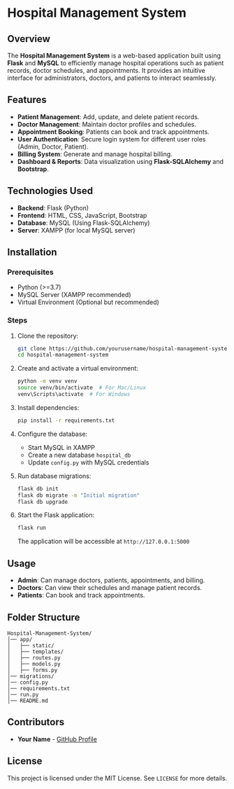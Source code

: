 # Hospital Management System

## Overview
The **Hospital Management System** is a web-based application built using **Flask** and **MySQL** to efficiently manage hospital operations such as patient records, doctor schedules, and appointments. It provides an intuitive interface for administrators, doctors, and patients to interact seamlessly.

## Features
- **Patient Management**: Add, update, and delete patient records.
- **Doctor Management**: Maintain doctor profiles and schedules.
- **Appointment Booking**: Patients can book and track appointments.
- **User Authentication**: Secure login system for different user roles (Admin, Doctor, Patient).
- **Billing System**: Generate and manage hospital billing.
- **Dashboard & Reports**: Data visualization using **Flask-SQLAlchemy** and **Bootstrap**.

## Technologies Used
- **Backend**: Flask (Python)
- **Frontend**: HTML, CSS, JavaScript, Bootstrap
- **Database**: MySQL (Using Flask-SQLAlchemy)
- **Server**: XAMPP (for local MySQL server)

## Installation
### Prerequisites
- Python (>=3.7)
- MySQL Server (XAMPP recommended)
- Virtual Environment (Optional but recommended)

### Steps
1. Clone the repository:
   ```bash
   git clone https://github.com/yourusername/hospital-management-system.git
   cd hospital-management-system
   ```
2. Create and activate a virtual environment:
   ```bash
   python -m venv venv
   source venv/bin/activate  # For Mac/Linux
   venv\Scripts\activate  # For Windows
   ```
3. Install dependencies:
   ```bash
   pip install -r requirements.txt
   ```
4. Configure the database:
   - Start MySQL in XAMPP
   - Create a new database `hospital_db`
   - Update `config.py` with MySQL credentials
   
5. Run database migrations:
   ```bash
   flask db init
   flask db migrate -m "Initial migration"
   flask db upgrade
   ```
6. Start the Flask application:
   ```bash
   flask run
   ```
   The application will be accessible at `http://127.0.0.1:5000`

## Usage
- **Admin**: Can manage doctors, patients, appointments, and billing.
- **Doctors**: Can view their schedules and manage patient records.
- **Patients**: Can book and track appointments.

## Folder Structure
```
Hospital-Management-System/
│── app/
│   ├── static/
│   ├── templates/
│   ├── routes.py
│   ├── models.py
│   ├── forms.py
│── migrations/
│── config.py
│── requirements.txt
│── run.py
│── README.md
```

## Contributors
- **Your Name** - [GitHub Profile](https://github.com/yourusername)

## License
This project is licensed under the MIT License. See `LICENSE` for more details.

